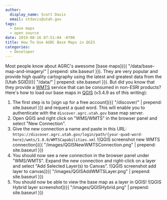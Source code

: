 ```yaml
---
author:
  display_name: Scott Davis
  email: stdavis@utah.gov
tags:
  - base maps
  - open source
date: 2019-08-16 07:51:04 -0700
title: How To Use AGRC Base Maps in QGIS
categories:
  - Developer
---
```

Most people know about AGRC's awesome [base maps]({{ "/data/base-map-and-imagery/" | prepend: site.baseurl }}). They are very popular and provide high quality cartography using the latest and greatest data from the [Utah SGID]({{ "/data/" | prepend: site.baseurl }}). But did you know that they provide a [WMTS](https://en.wikipedia.org/wiki/Web_Map_Tile_Service) service that can be consumed in non-ESRI products?
Here's how to load our base maps in [QGIS](https://www.qgis.org/en/site/) (v3.4.9 as of this writing):

1. The first step is to [sign up for a free account]({{ "/discover/" | prepend: site.baseurl }}) and request a quad word. This will enable you to authenticate with the `discover.agrc.utah.gov` base map server.
1. Open QGIS and right click on "WMS/WMTS" in the browser panel and select "New Connection".
1. Give the new connection a name and paste in this URL: `https://discover.agrc.utah.gov/login/path/{your-quad-word-here}/wmts/1.0.0/WMTSCapabilities.xml`
![QGIS screenshot new WMTS connection]({{ "/images/QGISNewWMTSConnection.png" | prepend: site.baseurl }})
1. You should now see a new connection in the browser panel under "WMS/WMTS". Expand the new connection and right-click on a layer and select "Add Selected Layer(s) to Canvas".
![QGIS screenshot add layer to canvas]({{ "/images/QGISAddWMTSLayer.png" | prepend: site.baseurl }})
1. You should now be able to view the base map as a layer in QGIS!
![QGIS Hybrid layer screenshot]({{ "/images/QGISHybrid.png" | prepend: site.baseurl }})
